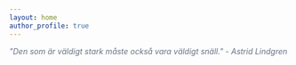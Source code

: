 ```yaml
---
layout: home
author_profile: true
---
```



<p style="color:#677385; font-style:italic;">
"Den som är väldigt stark måste också vara väldigt snäll." - Astrid Lindgren
</p>
